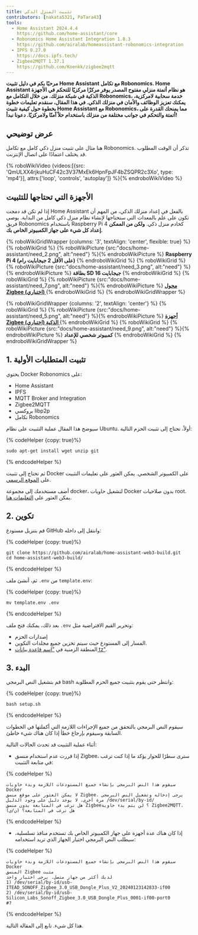 ```yaml
---
title: تثبيت المنزل الذكي
contributors: [nakata5321, PaTara43]
tools:
  - Home Assistant 2024.4.4
    https://github.com/home-assistant/core
  - Robonomics Home Assistant Integration 1.8.3
    https://github.com/airalab/homeassistant-robonomics-integration
  - IPFS 0.27.0
    https://docs.ipfs.tech/
  - Zigbee2MQTT 1.37.1
    https://github.com/Koenkk/zigbee2mqtt
---
```


**مرحبًا بكم في دليل تثبيت Home Assistant مع تكامل Robonomics. Home Assistant هو نظام أتمتة منزلي مفتوح المصدر يوفر مركزًا مركزيًا للتحكم في الأجهزة الذكية في شبكة منزلك. من خلال التكامل مع Robonomics، خدمة سحابية لامركزية، يمكنك تعزيز الوظائف والأمان في منزلك الذكي. في هذا المقال، سنقدم تعليمات خطوة بخطوة حول كيفية تثبيت Home Assistant مع Robonomics، مما يمنحك القدرة على أتمتة والتحكم في جوانب مختلفة من منزلك باستخدام حلاً آمنًا ولامركزيًا. دعونا نبدأ!**

## عرض توضيحي

هنا مثال على تثبيت منزل ذكي كامل مع تكامل Robonomics. تذكر أن الوقت المطلوب قد يختلف اعتمادًا على اتصال الإنترنت.

{% roboWikiVideo {videos:[{src: 'QmULXX4rjkuHuCF42c3V37MxEk6HpnFpJF4bZSQPR2c3Xo', type: 'mp4'}], attrs:['loop', 'controls', 'autoplay']} %}{% endroboWikiVideo %}

## الأجهزة التي تحتاجها للتثبيت

إذا لم تكن قد دمجت Home Assistant بالفعل في إعداد منزلك الذكي، من المهم أن تكون على علم بالمعدات التي ستحتاجها لإنشاء نظام منزل ذكي كامل من البداية. يوصي فريق Robonomics باستخدام Raspberry Pi 4 كخادم منزل ذكي. **ولكن من الممكن إعداد كل شيء على جهاز الكمبيوتر الخاص بك.**


{% roboWikiGridWrapper {columns: '3', textAlign: 'center', flexible: true} %}
	{% roboWikiGrid %} {% roboWikiPicture {src:"docs/home-assistant/need_2.png", alt:"need"} %}{% endroboWikiPicture %}
	<b>Raspberry Pi 4 (على الأقل 2 جيجابايت رام)</b>
	{% endroboWikiGrid %}
	{% roboWikiGrid %} 	{% roboWikiPicture {src:"docs/home-assistant/need_3.png", alt:"need"} %}{% endroboWikiPicture %}
	<b>بطاقة SD 16 جيجابايت</b> {% endroboWikiGrid %}
	{% roboWikiGrid %} 	{% roboWikiPicture {src:"docs/home-assistant/need_7.png", alt:"need"} %}{% endroboWikiPicture %}
	<a href="https://www.zigbee2mqtt.io/information/supported_adapters.html" target="_blank"> <b> محول Zigbee (اختياري) </b> </a>  {% endroboWikiGrid %}
{% endroboWikiGridWrapper %}

{% roboWikiGridWrapper {columns: '2', textAlign: 'center'} %}
	{% roboWikiGrid %} {% roboWikiPicture {src:"docs/home-assistant/need_5.png", alt:"need"} %}{% endroboWikiPicture %}
	 <a href="https://www.zigbee2mqtt.io/supported-devices/" target="_blank"> <b> أجهزة Zigbee الذكية (اختياري) </b> </a>  {% endroboWikiGrid %}
	{% roboWikiGrid %} 	{% roboWikiPicture {src:"docs/home-assistant/need_9.png", alt:"need"} %}{% endroboWikiPicture %}
	<b>كمبيوتر شخصي للإعداد</b>  {% endroboWikiGrid %}
{% endroboWikiGridWrapper %}

## 1. تثبيت المتطلبات الأولية

يحتوي Docker Robonomics على:
- Home Assistant
- IPFS
- MQTT Broker and Integration
- Zigbee2MQTT
- بروكسي libp2p
- تكامل Robonomics

سيوضح هذا المقال عملية التثبيت على نظام Ubuntu. أولاً، تحتاج إلى تثبيت الحزم التالية:


{% codeHelper {copy: true}%}

```
sudo apt-get install wget unzip git
```

{% endcodeHelper %}

ثم تحتاج إلى تثبيت Docker على الكمبيوتر الشخصي. يمكن العثور على تعليمات التثبيت على [الموقع الرسمي](https://docs.docker.com/engine/install/).

<robo-wiki-note type="warning" title="معلومات مهمة">

  أضف مستخدمك إلى مجموعة docker، لتشغيل حاويات Docker بدون صلاحيات root. يمكن العثور على [التعليمات هنا](https://docs.docker.com/engine/install/linux-postinstall/).

</robo-wiki-note>

## 2. تكوين

قم بتنزيل مستودع GitHub وانتقل إلى داخله:


{% codeHelper {copy: true}%}

```
git clone https://github.com/airalab/home-assistant-web3-build.git
cd home-assistant-web3-build/
```

{% endcodeHelper %}

ثم، أنشئ ملف `.env` من `template.env`:


{% codeHelper {copy: true}%}

```
mv template.env .env
```

{% endcodeHelper %}

بعد ذلك، يمكنك فتح ملف `.env` وتحرير القيم الافتراضية مثل:
- إصدارات الحزم
- المسار إلى المستودع حيث سيتم تخزين جميع مجلدات التكوين.
- المنطقة الزمنية في ["اسم قاعدة بيانات tz"](https://en.wikipedia.org/wiki/List_of_tz_database_time_zones).

## 3. البدء

قم بتشغيل النص البرمجي bash وانتظر حتى يقوم بتثبيت جميع الحزم المطلوبة:

{% codeHelper {copy: true}%}

```
bash setup.sh
```

{% endcodeHelper %}

سيقوم النص البرمجي بالتحقق من جميع الإجراءات اللازمة التي أكملتها في الخطوات السابقة وسيقوم بإرجاع خطأ إذا كان هناك شيء خاطئ.

أثناء عملية التثبيت قد تحدث الحالات التالية:
- إذا قررت عدم استخدام منسق Zigbee، سترى سطرًا للحوار يؤكد ما إذا كنت ترغب في متابعة التثبيت:

{% codeHelper %}

```
سيقوم هذا النص البرمجي بإنشاء جميع المستودعات اللازمة وبدء حاويات Docker
لا يمكن العثور على موقع منسق Zigbee. يرجى إدخاله وتشغيل النص البرمجي مرة أخرى. لا يوجد دليل على وجود الدليل /dev/serial/by-id/
هل ترغب في المتابعة بدون منسق Zigbee؟ لن يتم بدء حاوية Zigbee2MQTT.
هل ترغب في المتابعة؟ (ن/ي)
```

{% endcodeHelper %}


- إذا كان هناك عدة أجهزة على جهاز الكمبيوتر الخاص بك تستخدم منافذ تسلسلية، سيطلب النص البرمجي اختيار الجهاز الذي تريد استخدامه:

{% codeHelper %}

```
سيقوم هذا النص البرمجي بإنشاء جميع المستودعات اللازمة وبدء حاويات Docker
المنسق Zigbee مثبت
لديك أكثر من جهاز متصل. يرجى اختيار واحد
1) /dev/serial/by-id/usb-ITEAD_SONOFF_Zigbee_3.0_USB_Dongle_Plus_V2_20240123142833-if00
2) /dev/serial/by-id/usb-Silicon_Labs_Sonoff_Zigbee_3.0_USB_Dongle_Plus_0001-if00-port0
#?
```

{% endcodeHelper %}

هذا كل شيء. تابع إلى المقالة التالية.